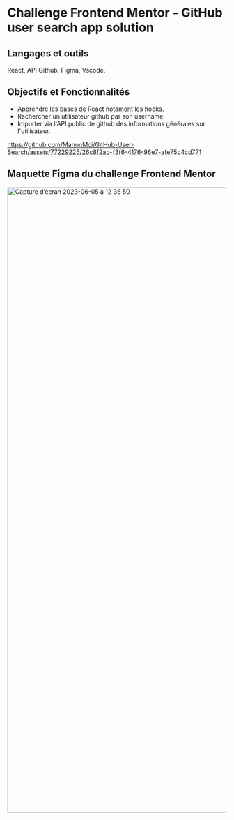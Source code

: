 # Challenge Frontend Mentor - GitHub user search app solution

## Langages et outils
React, API Github, Figma, Vscode.

## Objectifs et Fonctionnalités
- Apprendre les bases de React notament les hooks. 
- Rechercher un utilisateur github par son username.  
- Importer via l'API public de github des informations générales sur l'utilisateur. 

https://github.com/ManonMci/GitHub-User-Search/assets/77229225/26c8f2ab-f3f6-4176-96e7-afe75c4cd771




## Maquette Figma du challenge Frontend Mentor

<img width="1436" alt="Capture d’écran 2023-06-05 à 12 36 50" src="https://github.com/ManonMci/GitHub-User-Search/assets/77229225/f360fa31-46c5-49b2-932a-dd42d461009b">
